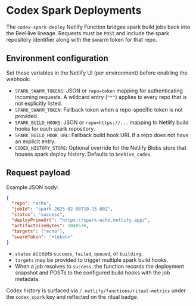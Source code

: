 # Codex Spark Deployments

The `codex-spark-deploy` Netlify Function bridges spark build jobs back into the BeeHive
lineage. Requests must be `POST` and include the spark repository identifier along with the
swarm token for that repo.

## Environment configuration

Set these variables in the Netlify UI (per environment) before enabling the webhook:

- `SPARK_SWARM_TOKENS`: JSON or `repo=token` mapping for authenticating incoming requests.
  A wildcard entry (`"*"`) applies to every repo that is not explicitly listed.
- `SPARK_SWARM_TOKEN`: Fallback token when a repo-specific token is not provided.
- `SPARK_BUILD_HOOKS`: JSON or `repo=https://...` mapping to Netlify build hooks for each
  spark repository.
- `SPARK_BUILD_HOOK_URL`: Fallback build hook URL if a repo does not have an explicit entry.
- `CODEX_HISTORY_STORE`: Optional override for the Netlify Blobs store that houses spark
  deploy history. Defaults to `beehive_codex`.

## Request payload

Example JSON body:

```json
{
  "repo": "echo",
  "jobId": "spark-2025-02-08T10-15-00Z",
  "status": "success",
  "deployPrimeUrl": "https://spark-echo.netlify.app/",
  "artifactSizeBytes": 1048576,
  "targets": ["echo"],
  "swarmToken": "<token>"
}
```

- `status` accepts `success`, `failed`, `queued`, or `building`.
- `targets` may be provided to trigger multiple spark build hooks.
- When a job resolves to `success`, the function records the deployment snapshot and
  POSTs to the configured build hooks with the job metadata.

Codex history is surfaced via `/.netlify/functions/ritual-metrics` under the
`codex_spark` key and reflected on the ritual badge.
